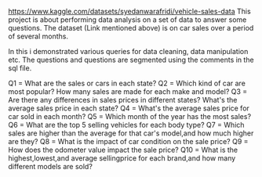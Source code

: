 https://www.kaggle.com/datasets/syedanwarafridi/vehicle-sales-data 
This project is about performing data analysis on a set of data to answer some questions.
The dataset (Link mentioned above) is on car sales over a period of several months.

In this i demonstrated various queries for data cleaning, data manipulation etc.
The questions and questions are segmented using the comments in the sql file.

Q1 = What are the sales or cars in each state?
Q2 = Which kind of car are most popular? How many sales are made for each make and model?
Q3 = Are there any differences in sales prices in different states? What's the average sales price in each state?
Q4 = What's the average sales price for car sold in each month?
Q5 = Which month of the year has the most sales?
Q6 = What are the top 5 selling vehicles for each body type?
Q7 = Which sales are higher than the average for that car's model,and how much higher are they?
Q8 = What is the impact of car condition on the sale price?
Q9 = How does the odometer value impact the sale price?
Q10 = What is the highest,lowest,and average sellingprice for each brand,and how many different models are sold?
